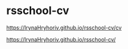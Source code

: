 # rsschool-cv

https://IrynaHryhoriv.github.io/rsschool-cv/cv


https://IrynaHryhoriv.github.io/rsschool-cv/
